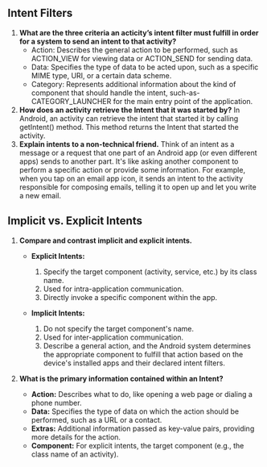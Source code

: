 ## Intent Filters

 1. **What are the three criteria an acticity’s intent filter must fulfill in order for a system to send an intent to 
    that activity?**
    - Action: Describes the general action to be performed, such as ACTION_VIEW for viewing data or ACTION_SEND for 
      sending data.
    - Data: Specifies the type of data to be acted upon, such as a specific MIME type, URI, or a certain data scheme.
    - Category: Represents additional information about the kind of component that should handle the intent, such-as-  
      CATEGORY_LAUNCHER for the main entry point of the application.
 2. **How does an activity retrieve the Intent that it was started by?**
    In Android, an activity can retrieve the intent that started it by calling getIntent() method. This method returns 
    the Intent that started the activity.
 3. **Explain intents to a non-technical friend.**
    Think of an intent as a message or a request that one part of an Android app (or even different apps) sends to 
    another part. It's like asking another component to perform a specific action or provide some information. 
    For example, when you tap on an email app icon, it sends an intent to the activity responsible for composing emails,
    telling it to open up and let you write a new email.

## Implicit vs. Explicit Intents

 1. **Compare and contrast implicit and explicit intents.**
    
    - **Explicit Intents:**
      1. Specify the target component (activity, service, etc.) by its class name.
      2. Used for intra-application communication.
      3. Directly invoke a specific component within the app.
      
    - **Implicit Intents:**
      1. Do not specify the target component's name.
      2. Used for inter-application communication.
      3. Describe a general action, and the Android system determines the appropriate component to fulfill that action
         based on the device's installed apps and their declared intent filters.
 2. **What is the primary information contained within an Intent?**
      - **Action:** Describes what to do, like opening a web page or dialing a phone number.
      - **Data:** Specifies the type of data on which the action should be performed, such as a URL or a contact.
      - **Extras:** Additional information passed as key-value pairs, providing more details for the action.
      - **Component:** For explicit intents, the target component (e.g., the class name of an activity).

